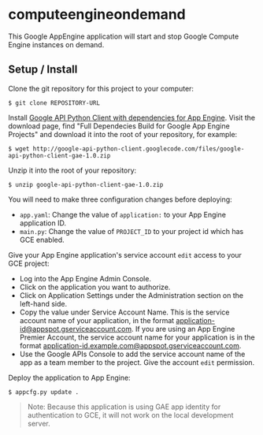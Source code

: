 computeengineondemand
=====================

This Google AppEngine application will start and stop Google Compute Engine instances on demand.

Setup / Install
---------------

Clone the git repository for this project to your computer:

	$ git clone REPOSITORY-URL

Install [Google API Python Client with dependencies for App Engine](http://code.google.com/p/google-api-python-client/downloads/list).
Visit the download page, find "Full Dependecies Build for Google App Engine Projects" and download it into the root of your repository, for example:

	$ wget http://google-api-python-client.googlecode.com/files/google-api-python-client-gae-1.0.zip

Unzip it into the root of your repository:

	$ unzip google-api-python-client-gae-1.0.zip

You will need to make three configuration changes before deploying:

* `app.yaml`: Change the value of `application:` to your App Engine application ID.
* `main.py`: Change the value of `PROJECT_ID` to your project id which has GCE enabled.

Give your App Engine application's service account `edit` access to your GCE project:

* Log into the App Engine Admin Console.
* Click on the application you want to authorize.
* Click on Application Settings under the Administration section on the left-hand side.
* Copy the value under Service Account Name. This is the service account name of your application, in the format application-id@appspot.gserviceaccount.com. If you are using an App Engine Premier Account, the service account name for your application is in the format application-id.example.com@appspot.gserviceaccount.com.
* Use the Google APIs Console to add the service account name of the app as a team member to the project. Give the account `edit` permission.

Deploy the application to App Engine:

	$ appcfg.py update .

> Note: Because this application is using GAE app identity for authentication to GCE, it will not work on the local development server.


